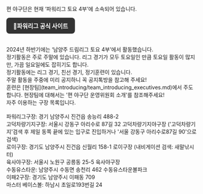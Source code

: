 편 야구단은 현재 ‘파워리그 토요 4부’에 소속되어 있습니다.<br>
<p>
  <a href="http://www.gameone.kr/league?lig_idx=10311" target="_blank" rel="noopener" style="
    display: inline-block;
    padding: 10px 18px;
    background-color: #333333;
    color: white;
    border-radius: 8px;
    text-decoration: none;
    font-weight: bold;
    font-size: 1.1em;">
    🥎파워리그 공식 사이트
  </a>
</p>
<br>
2024년 하반기에는 ‘남양주 드림리그 토요 4부’에서 활동했습니다.<br>
정기활동은 주로 주말에 있습니다. 리그 경기가 모두 토요일인 만큼 토요일 활동이 많지만, 가끔 일요일에도 잡히기도 합니다.<br>
정기활동에는 리그 경기, 친선 경기, 정기훈련이 있습니다.<br>
주말 활동을 주중에 미리 공지하니 꼭 공지톡방을 참고해 주세요!<br>
훈련은 [현장팀](team_introducing/team_introducing_executives.md)에서 주도합니다. 현장팀에 대해서는 '편 야구단 운영위원회 소개'를 참조해주세요!<br>
자주 이용하는 구장 목록입니다. <br>
<br>
파워리그구장: 경기 남양주시 진건읍 송능리 488-2<br>
고덕차량기지구장: 서울시 강동구 아리수로 87길 32 고덕차량기지야구장 ('고덕차량기지'검색 후 제일 동쪽 끝에 있는 입구로 진입하거나 '서울 강동구 아리수로87길 90'으로 검색)<br>
로이구장: 경기도 남양주시 진건읍 신월리 158-1 로이구장 (내비게이션 검색: 새말낚시터)<br>
육사야구장: 서울시 노원구 공릉동 25-5 육사야구장<br>
수동유스타운: 남양주시 수동면 송천리 462 수동유스타운볼파크<br>
이패2구장: 경기도 남양주시 이패동 709<br>
마스터 베이스볼: 하남시 초일로193번길 24




